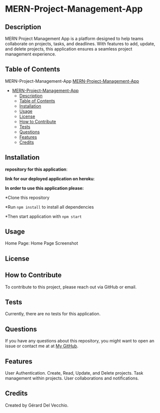 # MERN-Project-Management-App



## Description
MERN Project Management App is a platform designed to help teams collaborate on projects, tasks, and deadlines. With features to add, update, and delete projects, this application ensures a seamless project management experience.

## Table of Contents 

MERN-Project-Management-App
 [MERN-Project-Management-App](#mern-Project-Management-App)
- [MERN-Project-Management-App](#mern-project-management-app)
  - [Description](#description)
  - [Table of Contents](#table-of-contents)
  - [Installation](#installation)
  - [Usage](#usage)
  - [License](#license)
  - [How to Contribute](#how-to-contribute)
  - [Tests](#tests)
  - [Questions](#questions)
  - [Features](#features)
  - [Credits](#credits)


## Installation

**repository for this application**: 


**link for our deployed application on heroku**:



**In order to use this application please:**

 
*Clone this repository 

*Run `npm install` to install all dependencies



*Then start application with `npm start`

## Usage
Home Page:
Home Page Screenshot



## License



## How to Contribute

To contribute to this project, please reach out via GitHub or email.

## Tests

Currently, there are no tests for this application.

## Questions

If you have any questions about this repository, you might want to open an issue or contact me  at 
 at [My GitHub](https://github.com/Gdel-J).

## Features
User Authentication.
Create, Read, Update, and Delete projects.
Task management within projects.
User collaborations and notifications.
## Credits
Created by Gérard Del Vecchio.